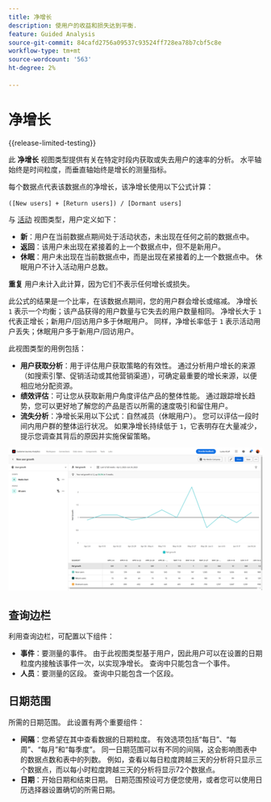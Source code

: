```yaml
---
title: 净增长
description: 使用户的收益和损失达到平衡.
feature: Guided Analysis
source-git-commit: 84cafd2756a09537c93524ff728ea78b7cbf5c8e
workflow-type: tm+mt
source-wordcount: '563'
ht-degree: 2%

---
```


# 净增长

{{release-limited-testing}}

此 **净增长** 视图类型提供有关在特定时段内获取或失去用户的速率的分析。 水平轴始终是时间粒度，而垂直轴始终是增长的测量指标。

每个数据点代表该数据点的净增长，该净增长使用以下公式计算：

`([New users] + [Return users]) / [Dormant users]`

与 [活动](active.md) 视图类型，用户定义如下：

* **新**：用户在当前数据点期间处于活动状态，未出现在任何之前的数据点中。
* **返回**：该用户未出现在紧接着的上一个数据点中，但不是新用户。
* **休眠**：用户未出现在当前数据点中，而是出现在紧接着的上一个数据点中。 休眠用户不计入活动用户总数。

**重复** 用户未计入此计算，因为它们不表示任何增长或损失。

此公式的结果是一个比率，在该数据点期间，您的用户群会增长或缩减。 净增长 `1` 表示一个均衡；该产品获得的用户数量与它失去的用户数量相同。 净增长大于 `1` 代表正增长；新用户/回访用户多于休眠用户。 同样，净增长率低于 `1` 表示活动用户丢失；休眠用户多于新用户/回访用户。

此视图类型的用例包括：

* **用户获取分析**：用于评估用户获取策略的有效性。 通过分析用户增长的来源（如搜索引擎、促销活动或其他营销渠道），可确定最重要的增长来源，以便相应地分配资源。
* **绩效评估**：可让您从获取新用户角度评估产品的整体性能。 通过跟踪增长趋势，您可以更好地了解您的产品是否以所需的速度吸引和留住用户。
* **流失分析**：净增长采用以下公式：自然减员（休眠用户）。 您可以评估一段时间内用户群的整体运行状况。 如果净增长持续低于 `1`，它表明存在大量减少，提示您调查其背后的原因并实施保留策略。

![净增长](../assets/net-growth.png)

## 查询边栏

利用查询边栏，可配置以下组件：

* **事件**：要测量的事件。 由于此视图类型基于用户，因此用户可以在设置的日期粒度内接触该事件一次，以实现净增长。 查询中只能包含一个事件。
* **人员**：要测量的区段。 查询中只能包含一个区段。

## 日期范围

所需的日期范围。 此设置有两个重要组件：

* **间隔**：您希望在其中查看数据的日期粒度。 有效选项包括“每日”、“每周”、“每月”和“每季度”。 同一日期范围可以有不同的间隔，这会影响图表中的数据点数和表中的列数。 例如，查看以每日粒度跨越三天的分析将只显示三个数据点，而以每小时粒度跨越三天的分析将显示72个数据点。
* **日期**：开始日期和结束日期。 日期范围预设可方便您使用，或者您可以使用日历选择器设置确切的所需日期。
